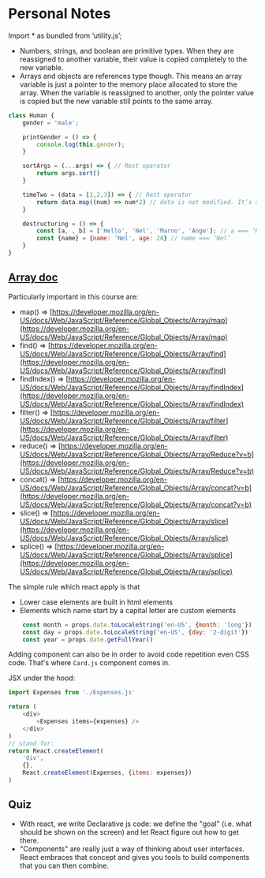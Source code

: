 # Personal Notes

Import * as bundled from ‘utility.js’;

- Numbers, strings, and boolean are primitive types. When they are reassigned to another variable, their value is copied completely to the new variable.
- Arrays and objects are references type though. This means an array variable is just a pointer to the memory place allocated to store the array. When the variable is reassigned to another, only the pointer value is copied but the new variable still points to the same array.

````javascript
class Human {
    gender = 'male';

	printGender = () => {
		console.log(this.gender);
	}

	sortArgs = (...args) => { // Rest operator
		return args.sort()
	}

	timeTwo = (data = [1,2,3]) => { // Rest operator
		return data.map((num) => num*2) // data is not modified. It’s a new array that’s is returned
	}

	destructuring = () => {
		const [a, , b] = ['Hello', 'Nel', 'Marno', 'Ange']; // a === ‘Hello’ and b === ’Marno’
		const {name} = {name: 'Nel', age: 28} // name === ’Nel’
	}
}
````

## [Array doc](https://developer.mozilla.org/en-US/docs/Web/JavaScript/Reference/Global_Objects/Array)
Particularly important in this course are:
* map() => [https://developer.mozilla.org/en-US/docs/Web/JavaScript/Reference/Global_Objects/Array/map](https://developer.mozilla.org/en-US/docs/Web/JavaScript/Reference/Global_Objects/Array/map)
* find() => [https://developer.mozilla.org/en-US/docs/Web/JavaScript/Reference/Global_Objects/Array/find](https://developer.mozilla.org/en-US/docs/Web/JavaScript/Reference/Global_Objects/Array/find)
* findIndex() => [https://developer.mozilla.org/en-US/docs/Web/JavaScript/Reference/Global_Objects/Array/findIndex](https://developer.mozilla.org/en-US/docs/Web/JavaScript/Reference/Global_Objects/Array/findIndex)
* filter() => [https://developer.mozilla.org/en-US/docs/Web/JavaScript/Reference/Global_Objects/Array/filter](https://developer.mozilla.org/en-US/docs/Web/JavaScript/Reference/Global_Objects/Array/filter)
* reduce() => [https://developer.mozilla.org/en-US/docs/Web/JavaScript/Reference/Global_Objects/Array/Reduce?v=b](https://developer.mozilla.org/en-US/docs/Web/JavaScript/Reference/Global_Objects/Array/Reduce?v=b)
* concat() => [https://developer.mozilla.org/en-US/docs/Web/JavaScript/Reference/Global_Objects/Array/concat?v=b](https://developer.mozilla.org/en-US/docs/Web/JavaScript/Reference/Global_Objects/Array/concat?v=b)
* slice() => [https://developer.mozilla.org/en-US/docs/Web/JavaScript/Reference/Global_Objects/Array/slice](https://developer.mozilla.org/en-US/docs/Web/JavaScript/Reference/Global_Objects/Array/slice)
* splice() => [https://developer.mozilla.org/en-US/docs/Web/JavaScript/Reference/Global_Objects/Array/splice](https://developer.mozilla.org/en-US/docs/Web/JavaScript/Reference/Global_Objects/Array/splice)


The simple rule which react apply is that
- Lower case elements are built in html elements
- Elements which name start by a capital letter are custom elements

`````javascript
    const month = props.date.toLocaleString('en-US', {month: 'long'})
    const day = props.date.toLocaleString('en-US', {day: '2-digit'})
    const year = props.date.getFullYear()
`````

Adding component can also be in order to avoid code repetition even CSS code. 
That's where ``Card.js`` component comes in.

JSX under the hood:
`````javascript
import Expenses from './Expenses.js'

return (
    <div>
        <Expenses items={expenses} />
    </div>
)
// stand for:
return React.createElement(
    'div',
    {},
    React.createElement(Expenses, {items: expenses})
)
`````

## Quiz
- With react, we write Declarative js code: we define the "goal" (i.e. what should be shown on the screen) and let React figure out how to get there.
- "Components" are really just a way of thinking about user interfaces. React embraces that concept and gives you tools to build components that you can then combine.